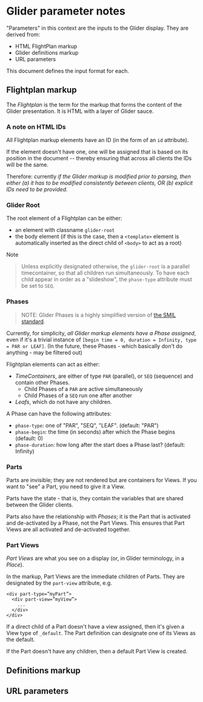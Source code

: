 
# Glider parameter notes

"Parameters" in this context are the inputs to the Glider display. They are derived from:

* HTML FlightPlan markup
* Glider definitions markup
* URL parameters

This document defines the input format for each.

## Flightplan markup

The _Flightplan_ is the term for the markup that forms the content of the Glider presentation. It is HTML with a layer of Glider sauce.

### A note on HTML IDs

All Flightplan markup elements have an ID (in the form of an `id` attribute). 

If the element doesn't have one, one will be assigned that is based on its position in the document -- thereby ensuring that across all clients the IDs will be the same. 

Therefore: currently _if the Glider markup is modified prior to parsing, then either (a) it has to be modified consistently between clients, *OR* (b) explicit IDs need to be provided._

### Glider Root

The root element of a Flightplan can be either:

* an element with classname `glider-root`
* the body element (if this is the case, then a `<template>` element is automatically inserted as the direct child of `<body>` to act as a root)

Note
> Unless explicitly designated otherwise, the `glider-root` is a parallel timecontainer, so that all children run simultaneously. To have each child appear in order as a "slideshow", the `phase-type` attribute must be set to `SEQ`.

### Phases

> NOTE: Glider Phases is a highly simplified version of [the SMIL standard](https://www.w3.org/TR/2008/REC-SMIL3-20081201/smil-timing.html).

Currently, for simplicity, _all Glider markup elements have a Phase assigned_, even if it's a trivial instance of `[begin time = 0, duration = Infinity, type = PAR or LEAF]`. (In the future, these Phases - which basically don't do anything - may be filtered out)

Flightplan elements can act as either:

* _TimeContainers_, are either of type `PAR` (parallel), or `SEQ` (sequence) and contain other Phases.
    * Child Phases of a `PAR` are active simultaneously
    * Child Phases of a `SEQ` run one after another
* _Leafs_, which do not have any children.

A Phase can have the following attributes:

* `phase-type`: one of "PAR", "SEQ", "LEAF". (default: "PAR")
* `phase-begin`: the time (in seconds) after which the Phase begins (default: 0)
* `phase-duration`: how long after the start does a Phase last? (default: Infinity)

### Parts

Parts are invisible; they are not rendered but are containers for Views. If you want to "see" a Part, you need to give it a View. 

Parts have the state - that is, they contain the variables that are shared between the Glider clients.

Parts also have the relationship with _Phases_; it is the Part that is activated and de-activated by a Phase, not the Part Views. This ensures that Part Views are all activated and de-activated together.

### Part Views

_Part Views_ are what you see on a display (or, in Glider terminology, in a _Place_).

In the markup, Part Views are the immediate children of Parts. They are designated by the  `part-view` attribute, e.g.

```
<div part-type=”myPart”>
  <div part-view=”myView”>
    ...
  </div>
</div>
```

If a direct child of a Part doesn't have a view assigned, then it's given a View type of `_default`. The Part definition can designate one of its Views as the default.

If the Part doesn't have any children, then a default Part View is created.

## Definitions markup

## URL parameters


